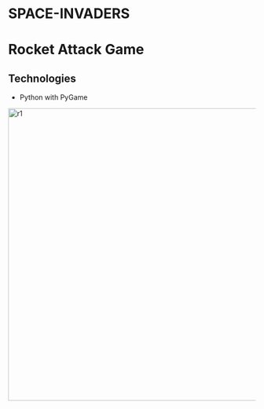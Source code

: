 # SPACE-INVADERS

# Rocket Attack Game

## Technologies 
- Python with PyGame

<img width="596" alt="r1" src="https://user-images.githubusercontent.com/82382478/184296987-b7113eb2-9611-4d09-a654-2c26694c8053.png">
